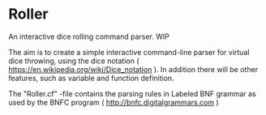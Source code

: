 # Roller
An interactive dice rolling command parser. WIP

The aim is to create a simple interactive command-line parser for virtual dice throwing, using the dice notation ( https://en.wikipedia.org/wiki/Dice_notation ). 
In addition there will be other features, such as variable and function definition.

The "Roller.cf" -file contains the parsing rules in Labeled BNF grammar as used by the BNFC program ( http://bnfc.digitalgrammars.com )
